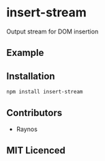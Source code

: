# insert-stream

Output stream for DOM insertion

## Example

## Installation

`npm install insert-stream`

## Contributors

 - Raynos

## MIT Licenced